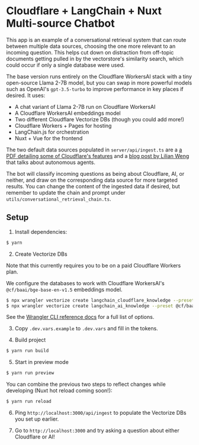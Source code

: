 # Cloudflare + LangChain + Nuxt Multi-source Chatbot

This app is an example of a conversational retrieval system that can route between multiple data sources, choosing the one
more relevant to an incoming question. This helps cut down on distraction from off-topic documents getting
pulled in by the vectorstore's similarity search, which could occur if only a single database were used.

The base version runs entirely on the Cloudflare WorkersAI stack with a tiny open-source Llama 2-7B model, but you can
swap in more powerful models such as OpenAI's `gpt-3.5-turbo` to improve performance in key places if desired. It uses:

- A chat variant of Llama 2-7B run on Cloudflare WorkersAI
- A Cloudflare WorkersAI embeddings model
- Two different Cloudflare Vectorize DBs (though you could add more!)
- Cloudflare Workers + Pages for hosting
- LangChain.js for orchestration
- Nuxt + Vue for the frontend

The two default data sources populated in `server/api/ingest.ts` are a [a PDF detailing some of Cloudflare's features](https://www.cloudflare.com/resources/assets/slt3lc6tev37/3HWObubm6fybC0FWUdFYAJ/5d5e3b0a4d9c5a7619984ed6076f01fe/Cloudflare_for_Campaigns_Security_Guide.pdf) and a [blog post by Lilian Weng](https://lilianweng.github.io/posts/2023-06-23-agent/) that talks about autonomous agents.

The bot will classify incoming questions as being about Cloudflare, AI, or neither, and draw on the corresponding data source for more targeted results. You can change the content of the ingested data if desired, but remember to update the chain and prompt under `utils/conversational_retrieval_chain.ts`.

## Setup

1. Install dependencies:

```bash
$ yarn
```

2. Create Vectorize DBs

Note that this currently requires you to be on a paid Cloudflare Workers plan.

We configure the databases to work with Cloudflare WorkersAI's `@cf/baai/bge-base-en-v1.5` embeddings model.

```bash
$ npx wrangler vectorize create langchain_cloudflare_knowledge --preset @cf/baai/bge-base-en-v1.5
$ npx wrangler vectorize create langchain_ai_knowledge --preset @cf/baai/bge-base-en-v1.5
```

See the [Wrangler CLI reference docs](https://developers.cloudflare.com/workers/wrangler/commands/#vectorize) for a full list of options.

3. Copy `.dev.vars.example` to `.dev.vars` and fill in the tokens.

4. Build project

```bash
$ yarn run build
```

5. Start in preview mode

```bash
$ yarn run preview
```

You can combine the previous two steps to reflect changes while developing (Nuxt hot reload coming soon!):

```bash
$ yarn run reload
```

6. Ping `http://localhost:3000/api/ingest` to populate the Vectorize DBs you set up earlier.

7. Go to `http://localhost:3000` and try asking a question about either Cloudflare or AI!
